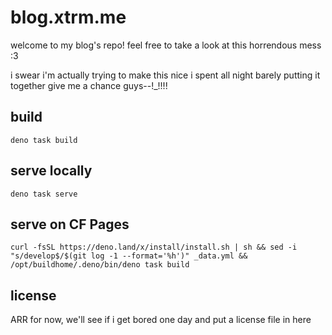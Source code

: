 # blog.xtrm.me

welcome to my blog's repo! feel free to take a look at this horrendous mess :3

i swear i'm actually trying to make this nice i spent all night barely putting it together give me a chance guys--!_!!!!

## build
`deno task build`

## serve locally
`deno task serve`

## serve on CF Pages
`curl -fsSL https://deno.land/x/install/install.sh | sh && sed -i "s/develop$/$(git log -1 --format='%h')" _data.yml && /opt/buildhome/.deno/bin/deno task build`

## license
ARR for now, we'll see if i get bored one day and put a license file in here